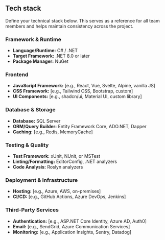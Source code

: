 ## Tech stack

Define your technical stack below. This serves as a reference for all team members and helps maintain consistency across the project.

### Framework & Runtime
- **Language/Runtime:** C# / .NET
- **Target Framework:** .NET 8.0 or later
- **Package Manager:** NuGet

### Frontend
- **JavaScript Framework:** [e.g., React, Vue, Svelte, Alpine, vanilla JS]
- **CSS Framework:** [e.g., Tailwind CSS, Bootstrap, custom]
- **UI Components:** [e.g., shadcn/ui, Material UI, custom library]

### Database & Storage
- **Database:** SQL Server
- **ORM/Query Builder:** Entity Framework Core, ADO.NET, Dapper
- **Caching:** [e.g., Redis, MemoryCache]

### Testing & Quality
- **Test Framework:** xUnit, NUnit, or MSTest
- **Linting/Formatting:** EditorConfig, .NET analyzers
- **Code Analysis:** Roslyn analyzers

### Deployment & Infrastructure
- **Hosting:** [e.g., Azure, AWS, on-premises]
- **CI/CD:** [e.g., GitHub Actions, Azure DevOps, Jenkins]

### Third-Party Services
- **Authentication:** [e.g., ASP.NET Core Identity, Azure AD, Auth0]
- **Email:** [e.g., SendGrid, Azure Communication Services]
- **Monitoring:** [e.g., Application Insights, Sentry, Datadog]
